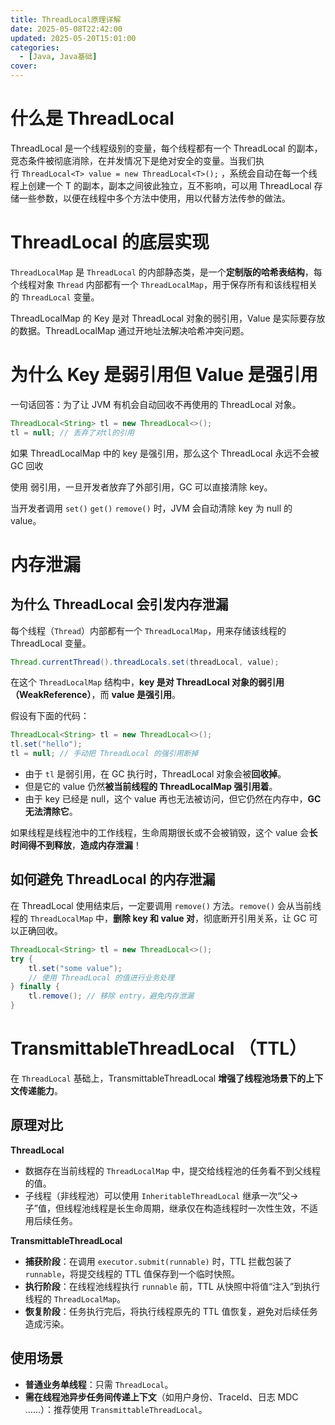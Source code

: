 ```yaml
---
title: ThreadLocal原理详解
date: 2025-05-08T22:42:00
updated: 2025-05-20T15:01:00
categories: 
  - [Java, Java基础]
cover: 
---
```


# 什么是 ThreadLocal


ThreadLocal 是一个线程级别的变量，每个线程都有一个 ThreadLocal 的副本，竞态条件被彻底消除，在并发情况下是绝对安全的变量。当我们执行 `ThreadLocal<T> value = new ThreadLocal<T>();` ，系统会自动在每一个线程上创建一个 T 的副本，副本之间彼此独立，互不影响，可以用 ThreadLocal 存储一些参数，以便在线程中多个方法中使用，用以代替方法传参的做法。


# ThreadLocal 的底层实现


`ThreadLocalMap` 是 `ThreadLocal` 的内部静态类，是一个**定制版的哈希表结构**，每个线程对象 `Thread` 内部都有一个 `ThreadLocalMap`，用于保存所有和该线程相关的 `ThreadLocal` 变量。


ThreadLocalMap 的 Key 是对 ThreadLocal 对象的弱引用，Value 是实际要存放的数据。ThreadLocalMap 通过开地址法解决哈希冲突问题。


# 为什么 Key 是弱引用但 Value 是强引用


一句话回答：为了让 JVM 有机会自动回收不再使用的 ThreadLocal 对象。


```java
ThreadLocal<String> tl = new ThreadLocal<>();
tl = null; // 丢弃了对tl的引用
```


如果 ThreadLocalMap 中的 key 是强引用，那么这个 ThreadLocal 永远不会被 GC 回收


使用 弱引用，一旦开发者放弃了外部引用，GC 可以直接清除 key。


当开发者调用 `set()` `get()` `remove()` 时，JVM 会自动清除 key 为 null 的 value。


# 内存泄漏


## 为什么 ThreadLocal 会引发内存泄漏


每个线程（`Thread`）内部都有一个 `ThreadLocalMap`，用来存储该线程的 ThreadLocal 变量。


```java
Thread.currentThread().threadLocals.set(threadLocal, value);
```


在这个 `ThreadLocalMap` 结构中，**key 是对 ThreadLocal 对象的弱引用（WeakReference）**，而 **value 是强引用**。


假设有下面的代码：


```java
ThreadLocal<String> tl = new ThreadLocal<>();
tl.set("hello");
tl = null; // 手动把 ThreadLocal 的强引用断掉
```

- 由于 `tl` 是弱引用，在 GC 执行时，ThreadLocal 对象会被**回收掉**。
- 但是它的 value 仍然**被当前线程的 ThreadLocalMap 强引用着**。
- 由于 key 已经是 null，这个 value 再也无法被访问，但它仍然在内存中，**GC 无法清除它**。

如果线程是线程池中的工作线程，生命周期很长或不会被销毁，这个 value 会**长时间得不到释放**，**造成内存泄漏**！


## 如何避免 ThreadLocal 的内存泄漏


在 ThreadLocal 使用结束后，一定要调用 `remove()` 方法。`remove()` 会从当前线程的 `ThreadLocalMap` 中，**删除 key 和 value 对**，彻底断开引用关系，让 GC 可以正确回收。


```java
ThreadLocal<String> tl = new ThreadLocal<>();
try {
    tl.set("some value");
    // 使用 ThreadLocal 的值进行业务处理
} finally {
    tl.remove(); // 移除 entry，避免内存泄漏
}
```


# TransmittableThreadLocal （TTL）


在 `ThreadLocal` 基础上，TransmittableThreadLocal  **增强了线程池场景下的上下文传递能力**。


## 原理对比


**ThreadLocal**

- 数据存在当前线程的 `ThreadLocalMap` 中，提交给线程池的任务看不到父线程的值。
- 子线程（非线程池）可以使用 `InheritableThreadLocal` 继承一次“父→子”值，但线程池线程是长生命周期，继承仅在构造线程时一次性生效，不适用后续任务。

**TransmittableThreadLocal**

- **捕获阶段**：在调用 `executor.submit(runnable)` 时，TTL 拦截包装了 `runnable`，将提交线程的 TTL 值保存到一个临时快照。
- **执行阶段**：在线程池线程执行 `runnable` 前，TTL 从快照中将值“注入”到执行线程的 `ThreadLocalMap`。
- **恢复阶段**：任务执行完后，将执行线程原先的 TTL 值恢复，避免对后续任务造成污染。

## 使用场景

- **普通业务单线程**：只需 `ThreadLocal`。
- **需在线程池异步任务间传递上下文**（如用户身份、TraceId、日志 MDC ……）：推荐使用 `TransmittableThreadLocal`。
